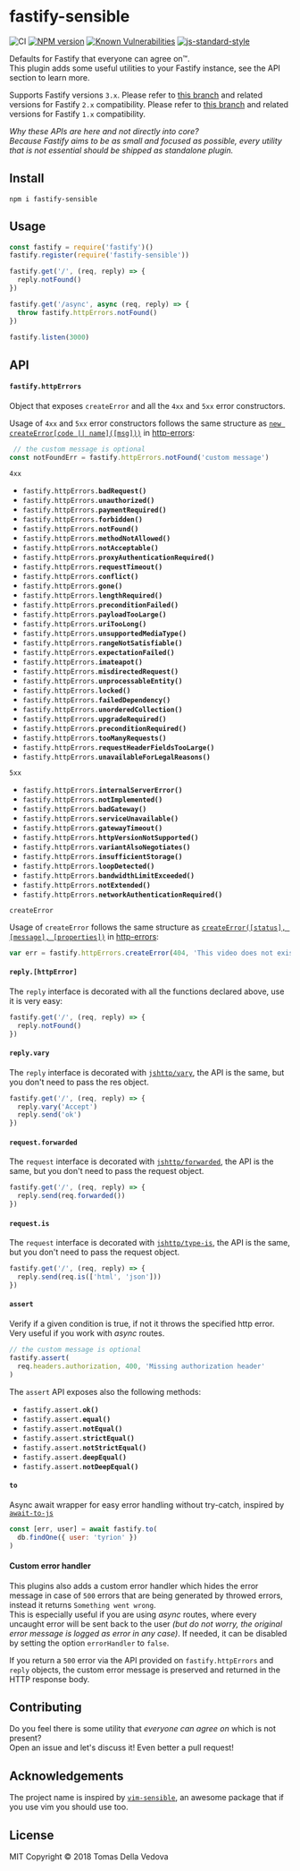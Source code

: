 # fastify-sensible

![CI](https://github.com/fastify/fastify-sensible/workflows/CI/badge.svg)
[![NPM version](https://img.shields.io/npm/v/fastify-sensible.svg?style=flat)](https://www.npmjs.com/package/fastify-sensible)
[![Known Vulnerabilities](https://snyk.io/test/github/fastify/fastify-sensible/badge.svg)](https://snyk.io/test/github/fastify/fastify-sensible)
[![js-standard-style](https://img.shields.io/badge/code%20style-standard-brightgreen.svg?style=flat)](https://standardjs.com/)

Defaults for Fastify that everyone can agree on™.<br>
This plugin adds some useful utilities to your Fastify instance, see the API section to learn more.

Supports Fastify versions `3.x`.
Please refer to [this branch](https://github.com/fastify/fastify-sensible/tree/2.x) and related versions for Fastify `2.x` compatibility.
Please refer to [this branch](https://github.com/fastify/fastify-sensible/tree/1.x) and related versions for Fastify `1.x` compatibility.

*Why these APIs are here and not directly into core?<br>
Because Fastify aims to be as small and focused as possible, every utility that is not essential should be shipped as standalone plugin.*

## Install
```
npm i fastify-sensible
```

## Usage
```js
const fastify = require('fastify')()
fastify.register(require('fastify-sensible'))

fastify.get('/', (req, reply) => {
  reply.notFound()
})

fastify.get('/async', async (req, reply) => {
  throw fastify.httpErrors.notFound()
})

fastify.listen(3000)
```
## API
#### `fastify.httpErrors`
Object that exposes `createError` and all the `4xx` and `5xx` error constructors.

Usage of `4xx` and `5xx` error constructors follows the same structure as [`new createError[code || name]([msg]))`](https://github.com/jshttp/http-errors#new-createerrorcode--namemsg) in [http-errors](https://github.com/jshttp/http-errors):

```js
 // the custom message is optional
const notFoundErr = fastify.httpErrors.notFound('custom message')
```

`4xx`
- <code>fastify.httpErrors.<b>badRequest()</b></code>
- <code>fastify.httpErrors.<b>unauthorized()</b></code>
- <code>fastify.httpErrors.<b>paymentRequired()</b></code>
- <code>fastify.httpErrors.<b>forbidden()</b></code>
- <code>fastify.httpErrors.<b>notFound()</b></code>
- <code>fastify.httpErrors.<b>methodNotAllowed()</b></code>
- <code>fastify.httpErrors.<b>notAcceptable()</b></code>
- <code>fastify.httpErrors.<b>proxyAuthenticationRequired()</b></code>
- <code>fastify.httpErrors.<b>requestTimeout()</b></code>
- <code>fastify.httpErrors.<b>conflict()</b></code>
- <code>fastify.httpErrors.<b>gone()</b></code>
- <code>fastify.httpErrors.<b>lengthRequired()</b></code>
- <code>fastify.httpErrors.<b>preconditionFailed()</b></code>
- <code>fastify.httpErrors.<b>payloadTooLarge()</b></code>
- <code>fastify.httpErrors.<b>uriTooLong()</b></code>
- <code>fastify.httpErrors.<b>unsupportedMediaType()</b></code>
- <code>fastify.httpErrors.<b>rangeNotSatisfiable()</b></code>
- <code>fastify.httpErrors.<b>expectationFailed()</b></code>
- <code>fastify.httpErrors.<b>imateapot()</b></code>
- <code>fastify.httpErrors.<b>misdirectedRequest()</b></code>
- <code>fastify.httpErrors.<b>unprocessableEntity()</b></code>
- <code>fastify.httpErrors.<b>locked()</b></code>
- <code>fastify.httpErrors.<b>failedDependency()</b></code>
- <code>fastify.httpErrors.<b>unorderedCollection()</b></code>
- <code>fastify.httpErrors.<b>upgradeRequired()</b></code>
- <code>fastify.httpErrors.<b>preconditionRequired()</b></code>
- <code>fastify.httpErrors.<b>tooManyRequests()</b></code>
- <code>fastify.httpErrors.<b>requestHeaderFieldsTooLarge()</b></code>
- <code>fastify.httpErrors.<b>unavailableForLegalReasons()</b></code>

`5xx`
- <code>fastify.httpErrors.<b>internalServerError()</b></code>
- <code>fastify.httpErrors.<b>notImplemented()</b></code>
- <code>fastify.httpErrors.<b>badGateway()</b></code>
- <code>fastify.httpErrors.<b>serviceUnavailable()</b></code>
- <code>fastify.httpErrors.<b>gatewayTimeout()</b></code>
- <code>fastify.httpErrors.<b>httpVersionNotSupported()</b></code>
- <code>fastify.httpErrors.<b>variantAlsoNegotiates()</b></code>
- <code>fastify.httpErrors.<b>insufficientStorage()</b></code>
- <code>fastify.httpErrors.<b>loopDetected()</b></code>
- <code>fastify.httpErrors.<b>bandwidthLimitExceeded()</b></code>
- <code>fastify.httpErrors.<b>notExtended()</b></code>
- <code>fastify.httpErrors.<b>networkAuthenticationRequired()</b></code>

`createError`

Usage of `createError` follows the same structure as [`createError([status], [message], [properties])`](https://github.com/jshttp/http-errors#createerrorstatus-message-properties) in [http-errors](https://github.com/jshttp/http-errors):

```js
var err = fastify.httpErrors.createError(404, 'This video does not exist!')
```

#### `reply.[httpError]`
The `reply` interface is decorated with all the functions declared above, use it is very easy:
```js
fastify.get('/', (req, reply) => {
  reply.notFound()
})
```

#### `reply.vary`
The `reply` interface is decorated with [`jshttp/vary`](https://github.com/jshttp/vary), the API is the same, but you don't need to pass the res object.
```js
fastify.get('/', (req, reply) => {
  reply.vary('Accept')
  reply.send('ok')
})
```

#### `request.forwarded`
The `request` interface is decorated with [`jshttp/forwarded`](https://github.com/jshttp/forwarded), the API is the same, but you don't need to pass the request object.
```js
fastify.get('/', (req, reply) => {
  reply.send(req.forwarded())
})
```

#### `request.is`
The `request` interface is decorated with [`jshttp/type-is`](https://github.com/jshttp/type-is), the API is the same, but you don't need to pass the request object.
```js
fastify.get('/', (req, reply) => {
  reply.send(req.is(['html', 'json']))
})
```

#### `assert`
Verify if a given condition is true, if not it throws the specified http error.<br> Very useful if you work with *async* routes.
```js
// the custom message is optional
fastify.assert(
  req.headers.authorization, 400, 'Missing authorization header'
)
```
The `assert` API exposes also the following methods:
- <code>fastify.assert.<b>ok()</b></code>
- <code>fastify.assert.<b>equal()</b></code>
- <code>fastify.assert.<b>notEqual()</b></code>
- <code>fastify.assert.<b>strictEqual()</b></code>
- <code>fastify.assert.<b>notStrictEqual()</b></code>
- <code>fastify.assert.<b>deepEqual()</b></code>
- <code>fastify.assert.<b>notDeepEqual()</b></code>

#### `to`
Async await wrapper for easy error handling without try-catch, inspired by [`await-to-js`](https://github.com/scopsy/await-to-js)

```js
const [err, user] = await fastify.to(
  db.findOne({ user: 'tyrion' })
)
```

#### Custom error handler
This plugins also adds a custom error handler which hides the error message in case of `500` errors that are being generated by throwed errors, instead it returns `Something went wrong`.<br>
This is especially useful if you are using *async* routes, where every uncaught error will be sent back to the user *(but do not worry, the original error message is logged as error in any case)*.
If needed, it can be disabled by setting the option `errorHandler` to `false`.

If you return a `500` error via the API provided on `fastify.httpErrors` and `reply` objects, the custom error message is preserved and returned in the HTTP response body.

## Contributing
Do you feel there is some utility that *everyone can agree on* which is not present?<br>
Open an issue and let's discuss it! Even better a pull request!

## Acknowledgements

The project name is inspired by [`vim-sensible`](https://github.com/tpope/vim-sensible), an awesome package that if you use vim you should use too.

## License

MIT
Copyright © 2018 Tomas Della Vedova
